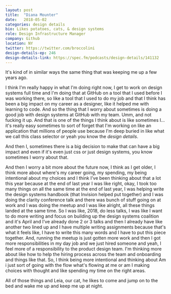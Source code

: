 ```yaml
---
layout: post
title:  "Diana Mounter"
date:   2018-05-02
categories: design details
bio: Likes potatoes, cats, & design systems
role: Design Infrastructure Manager 
company: Github
location: NY
twitter: https://twitter.com/broccolini
design-details-ep: 246
design-details-link: https://spec.fm/podcasts/design-details/141132
---
```


It's kind of in similar ways the same thing that was keeping me up a few years ago.

I think I'm really happy in what I'm doing right now, I get to work on design systems full time and I'm doing that at GitHub on a tool that I used before I was working there, so like a tool that I used to do my job and that I think has been a big impact on my career as a designer, like it helped me with learning to code. And so the thing that I worry about sometimes is doing a good job with design systems at GitHub with my team. Umm, and not fucking it up. And that is one of the things I think about is like sometimes I... it's really easy sometimes to sort of forget that I'm working on like an application that millions of people use because I'm deep buried in like what we call this class selector or yeah you know the _design details_.

And then I, sometimes there is a big decision to make that can have a big impact and even if it's even just css or just design systems, you know sometimes I worry about that.

And then I worry a bit more about the future now, I think as I get older, I think more about where's my career going, my spending, my being intentional about my choices and I think I've been thinking about that a lot this year because at the end of last year I was like right, okay, I took too many things on all the same time at the end of last year, I was helping write the design systems handbook (that Invision helped put together) and I was doing the clarity conference talk and there was bunch of stuff going on at work and I was doing the meetup and I was like alright, all these things landed at the same time. So I was like, 2018, do less talks, I was like I want to do more writing and focus on building up the design systems coalition and it's April and I've already done 2 or 3 talks and then I already have like another two lined up and I have multiple writing assignments because that's what it feels like, I have to write this many words and I have to put this piece together. And, running the meetup is just gotten more work and then I got more responsibilities in my day job and we just hired someone and yeah, I feel more of a responsibility to the product design team. I'm thinking more about like how to help the hiring process across the team and onboarding and things like that. So, I think being more intentional and thinking about Am i just sort of going with the flow what's flowing at me or am I making choices with thought and like spending my time on the right areas.

<deep sigh>

All of those things and Leia, our cat, he likes to come and jump on to the bed and wake me up and keep me up at night.
